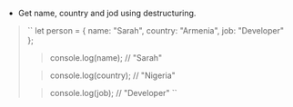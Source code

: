 - Get name, country and jod using destructuring.

>    `` let person = { name: "Sarah", country: "Armenia", job: "Developer" };
>
>>    console.log(name); // "Sarah"
>
>>    console.log(country); // "Nigeria"
>
>>    console.log(job); // "Developer" ``
